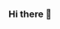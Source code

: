 ### Hi there 👋

<!--
**VladGundorin/VLADgUNDORIN** is a ✨ _special_ ✨ repository because its `README.md` (this file) appears on your GitHub profile.

Here are some ideas to get you started:

- 🌱 I'm currently studying at university
- 📫 How to reach me: vladigr06@gmail.com
-->

